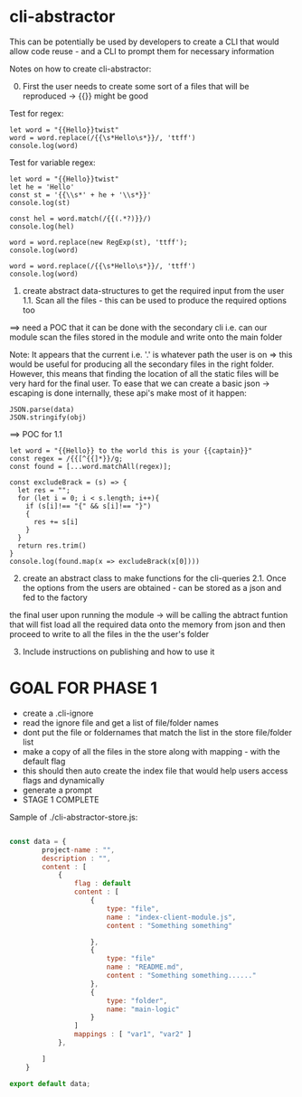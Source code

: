 # cli-abstractor
This can be potentially be used by developers to create a CLI that would allow code reuse - and a CLI to prompt them for necessary information


Notes on how to create cli-abstractor:

0. First the user needs to create some sort of a files that will be reproduced -> {{}} might be good

Test for regex:
```
let word = "{{Hello}}twist"
word = word.replace(/{{\s*Hello\s*}}/, 'ttff')
console.log(word)
```
Test for variable regex:
```
let word = "{{Hello}}twist"
let he = 'Hello'
const st = '{{\\s*' + he + '\\s*}}'
console.log(st)

const hel = word.match(/{{(.*?)}}/)
console.log(hel)

word = word.replace(new RegExp(st), 'ttff');
console.log(word)

word = word.replace(/{{\s*Hello\s*}}/, 'ttff')
console.log(word)
```

1. create abstract data-structures to get the required input from the user
1.1. Scan all the files - this can be used to produce the required options too

==> need a POC that it can be done with the secondary cli i.e. can our module scan the files stored in the module and write onto the main folder

Note: It appears that the current i.e. '.' is whatever path the user is on => this would be useful for producing all the secondary files in the right folder.
However, this means that finding the location of all the static files will be very hard for the final user.
To ease that we can create a basic json -> escaping is done internally, these api's make most of it happen:

```
JSON.parse(data)
JSON.stringify(obj)
```

==> POC for 1.1
```
let word = "{{Hello}} to the world this is your {{captain}}"
const regex = /{{[^{{]*}}/g;
const found = [...word.matchAll(regex)];

const excludeBrack = (s) => {
  let res = "";
  for (let i = 0; i < s.length; i++){
    if (s[i]!== "{" && s[i]!== "}")
    {
      res += s[i]
    }
  }
  return res.trim()
}
console.log(found.map(x => excludeBrack(x[0])))
```


2. create an abstract class to make functions for the cli-queries 
2.1. Once the options from the users are obtained - can be stored as a json and fed to the factory

the final user upon running the module -> will be calling the abtract funtion that will fist load all the required data onto the memory from json and then proceed to write to all the files in the the user's folder


3. Include instructions on publishing and how to use it 


# GOAL FOR PHASE 1

- create a .cli-ignore
- read the ignore file and get a list of file/folder names
- dont put the file or foldernames that match the list in the store file/folder list
- make a copy of all the files in the store along with mapping - with the default flag
- this should then auto create the index file that would help users access flags and dynamically
- generate a prompt
- STAGE 1 COMPLETE

Sample of ./cli-abstractor-store.js:

```javascript

const data = {
        project-name : "",
        description : "",
        content : [
            {
                flag : default
                content : [
                    { 
                        type: "file",
                        name : "index-client-module.js",
                        content : "Something something"

                    },
                    {
                        type: "file"
                        name : "README.md",
                        content : "Something something......"
                    },
                    {
                        type: "folder",
                        name: "main-logic"
                    }
                ]
                mappings : [ "var1", "var2" ]
            },

        ]
    }

export default data;
```